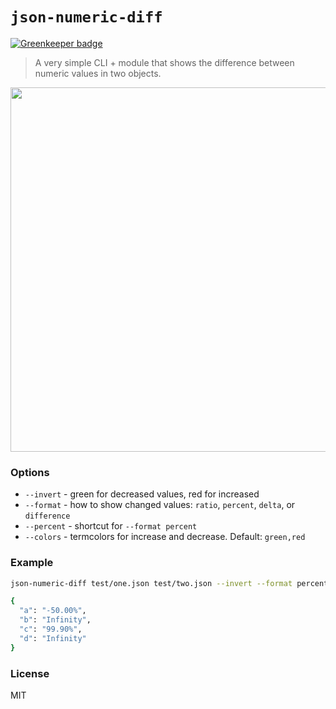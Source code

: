 # `json-numeric-diff`

[![Greenkeeper badge](https://badges.greenkeeper.io/developit/json-numeric-diff.svg)](https://greenkeeper.io/)

> A very simple CLI + module that shows the difference between numeric values in two objects.

<img width="583" style="max-width:100%;" src="https://i.imgur.com/OSdx2kn.png">

### Options

* `--invert` - green for decreased values, red for increased
* `--format` - how to show changed values: `ratio`, `percent`, `delta`, or `difference`
* `--percent` - shortcut for `--format percent`
* `--colors` - termcolors for increase and decrease. Default: `green,red`


### Example

```sh
json-numeric-diff test/one.json test/two.json --invert --format percent

{
  "a": "-50.00%",
  "b": "Infinity",
  "c": "99.90%",
  "d": "Infinity"
}
```

### License

MIT
